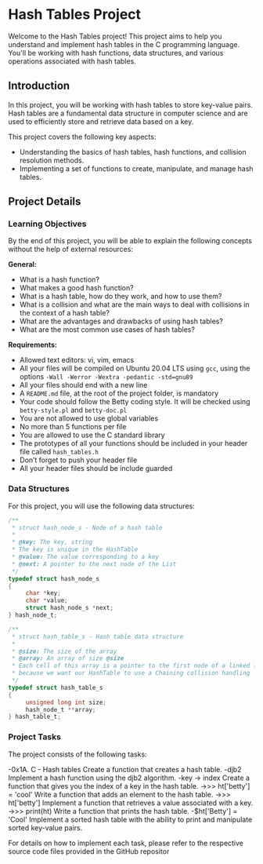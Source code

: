 # Hash Tables Project

Welcome to the Hash Tables project! This project aims to help you understand and implement hash tables in the C programming language. You'll be working with hash functions, data structures, and various operations associated with hash tables.

## Introduction

In this project, you will be working with hash tables to store key-value pairs. Hash tables are a fundamental data structure in computer science and are used to efficiently store and retrieve data based on a key.

This project covers the following key aspects:
- Understanding the basics of hash tables, hash functions, and collision resolution methods.
- Implementing a set of functions to create, manipulate, and manage hash tables.

## Project Details

### Learning Objectives

By the end of this project, you will be able to explain the following concepts without the help of external resources:

**General:**
- What is a hash function?
- What makes a good hash function?
- What is a hash table, how do they work, and how to use them?
- What is a collision and what are the main ways to deal with collisions in the context of a hash table?
- What are the advantages and drawbacks of using hash tables?
- What are the most common use cases of hash tables?

**Requirements:**
- Allowed text editors: vi, vim, emacs
- All your files will be compiled on Ubuntu 20.04 LTS using `gcc`, using the options `-Wall -Werror -Wextra -pedantic -std=gnu89`
- All your files should end with a new line
- A `README.md` file, at the root of the project folder, is mandatory
- Your code should follow the Betty coding style. It will be checked using `betty-style.pl` and `betty-doc.pl`
- You are not allowed to use global variables
- No more than 5 functions per file
- You are allowed to use the C standard library
- The prototypes of all your functions should be included in your header file called `hash_tables.h`
- Don’t forget to push your header file
- All your header files should be include guarded

### Data Structures

For this project, you will use the following data structures:

```c
/**
 * struct hash_node_s - Node of a hash table
 *
 * @key: The key, string
 * The key is unique in the HashTable
 * @value: The value corresponding to a key
 * @next: A pointer to the next node of the List
 */
typedef struct hash_node_s
{
     char *key;
     char *value;
     struct hash_node_s *next;
} hash_node_t;

/**
 * struct hash_table_s - Hash table data structure
 *
 * @size: The size of the array
 * @array: An array of size @size
 * Each cell of this array is a pointer to the first node of a linked list,
 * because we want our HashTable to use a Chaining collision handling
 */
typedef struct hash_table_s
{
     unsigned long int size;
     hash_node_t **array;
} hash_table_t;
```

### Project Tasks
The project consists of the following tasks:

-0x1A. C - Hash tables
Create a function that creates a hash table.
-djb2
Implement a hash function using the djb2 algorithm.
-key -> index
Create a function that gives you the index of a key in the hash table.
->>> ht['betty'] = 'cool'
Write a function that adds an element to the hash table.
->>> ht['betty']
Implement a function that retrieves a value associated with a key.
->>> print(ht)
Write a function that prints the hash table.
-$ht['Betty'] = 'Cool'
Implement a sorted hash table with the ability to print and manipulate sorted key-value pairs.

For details on how to implement each task, please refer to the respective source code files provided in the GitHub repositor
